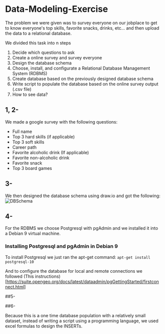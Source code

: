 # Data-Modeling-Exercise

The problem we were given was to survey everyone on our jobplace to get to know everyone's top skills, favorite snacks, drinks, etc... and then upload the data to a relational database. 

We divided this task into n steps
1. Decide which questions to ask
2. Create a online survey and survey everyone
3. Design the database schema
4. Choose, install, and configurate a Relational Database Management System (RDBMS)
5. Create database based on the previously designed database schema
6. Write script to populate the database based on the online survey output (.csv file)
7. How to see data?


## 1, 2-

We made a google survey with the following questions:
* Full name
* Top 3 hard skills (if applicable)
* Top 3 soft skills
* Career path
* Favorite alcoholic drink (If applicable)
* Favorite non-alcoholic drink
* Favorite snack
* Top 3 board games

## 3-
We then designed the database schema using draw.io and got the following:
![DBSchema](https://i.imgur.com/xLmPiR4.png)

## 4-
For the RDBMS we choose Postgresql with pgAdmin and we installed it into a Debian 9 virtual machine.

### Installing Postgresql and pgAdmin in Debian 9
To install Postgresql we just ran the apt-get command:
`apt-get install postgresql-10`

And to configure the database for local and remote connections we followed (This instructions)[https://suite.opengeo.org/docs/latest/dataadmin/pgGettingStarted/firstconnect.html]

##5-

##6-

Because this is a one time database population with a relatively small dataset, instead of writing a script using a programming language, we used excel formulas to design the INSERTs.







